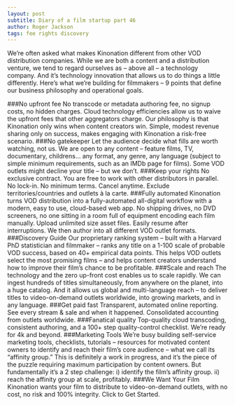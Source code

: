 ```yaml
---
layout: post
subtitle: Diary of a film startup part 46
author: Roger Jackson
tags: fee rights discovery
---
```

We’re often asked what makes Kinonation different from other VOD distribution companies. While we are both a content and a distribution venture, we tend to regard ourselves as – above all – a technology company. And it’s technology innovation that allows us to do things a little differently. Here’s what we’re building for filmmakers – 9 points that define our business philosophy and operational goals.


###No upfront fee
No transcode or metadata authoring fee, no signup costs, no hidden charges. Cloud technology efficiencies allow us to waive the upfront fees that other aggregators charge. Our philosophy is that Kinonation only wins when content creators win. Simple, modest revenue sharing only on success, makes engaging with Kinonation a risk-free scenario.
###No gatekeeper
Let the audience decide what fills are worth watching, not us. We are open to any content – feature films, TV, documentary, childrens… any format, any genre, any language (subject to simple minimum requirements, such as an IMDb page for films). Some VOD outlets might decline your title – but we don’t.
###Keep your rights
No exclusive contract. You are free to work with other distributors in parallel. No lock-in. No minimum terms. Cancel anytime. Exclude territories/countries and outlets à la carte.
###Fully automated
Kinonation turns VOD distribution into a fully-automated all-digital workflow with a modern, easy to use, cloud-based web app. No shipping drives, no DVD screeners, no one sitting in a room full of equipment encoding each film manually. Upload unlimited size asset files. Easily resume after interruptions. We then author into all different VOD outlet formats.
###Discovery Guide
Our proprietary ranking system – built with a Harvard PhD statistician and filmmaker – ranks any title on a 1-100 scale of probable VOD success, based on 40+ empirical data points. This helps VOD outlets select the most promising films – and helps content creators understand how to improve their film’s chance to be profitable.
###Scale and reach
The technology and the zero up-front cost enables us to scale rapidly. We can ingest hundreds of titles simultaneously, from anywhere on the planet, into a huge catalog. And it allows us global and multi-language reach – to deliver titles to video-on-demand outlets worldwide, into growing markets, and in any language.
###Get paid fast
Transparent, automated online reporting. See every stream & sale and when it happened. Consolidated accounting from outlets worldwide.
###Fanatical quality
Top-quality cloud transcoding, consistent authoring, and a 100+ step quality-control checklist. We’re ready for 4k and beyond.
###Marketing Tools
We’re busy building self-service marketing tools, checklists, tutorials – resources for motivated content owners to identify and reach their film’s core audience – what we call its “affinity group.” This is definitely a work in progress, and it’s the piece of the puzzle requiring maximum participation by content owners. But fundamentally it’s a 2 step challenge: i) identify the film’s affinity group. ii) reach the affinity group at scale, profitably.
###We Want Your Film
Kinonation wants your film to distribute to video-on-demand outlets, with no cost, no risk and 100% integrity. Click to Get Started.
